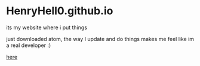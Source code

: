 # HenryHell0.github.io
its my website where i put things

just downloaded atom, the way I update and do things makes me feel like im a real developer :)

[here](https://henryhell0.github.io)
